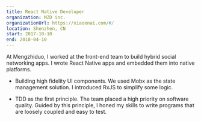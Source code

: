 ```yaml
---
title: React Native Developer
organization: MZD inc.
organizationUrl: https://xiaoenai.com/#/
location: Shenzhen, CN
start: 2017-10-10
end: 2018-04-10
---
```


At Mengzhiduo, I worked at the front-end team to build hybrid social networking apps. I wrote React Native apps and embedded them into native platforms.

-   Building high fidelity UI components. We used Mobx as the state management solution. I introduced RxJS to simplify some logic.

-   TDD as the first principle. The team placed a high priority on software quality. Guided by this principle, I honed my skills to write programs that are loosely coupled and easy to test.
